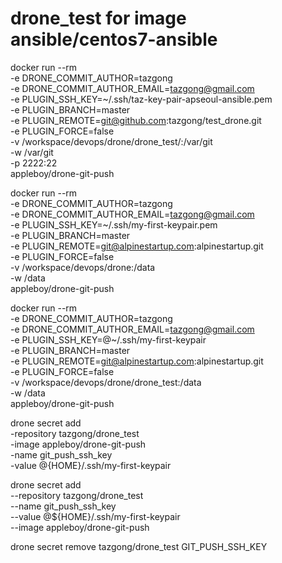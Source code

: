 # drone_test for image ansible/centos7-ansible
docker run --rm \
  -e DRONE_COMMIT_AUTHOR=tazgong \
  -e DRONE_COMMIT_AUTHOR_EMAIL=tazgong@gmail.com \
  -e PLUGIN_SSH_KEY=~/.ssh/taz-key-pair-apseoul-ansible.pem \
  -e PLUGIN_BRANCH=master \
  -e PLUGIN_REMOTE=git@github.com:tazgong/test_drone.git \
  -e PLUGIN_FORCE=false \
  -v /workspace/devops/drone/drone_test/:/var/git \
  -w /var/git \
  -p 2222:22 \
  appleboy/drone-git-push


  docker run --rm \
  -e DRONE_COMMIT_AUTHOR=tazgong \
  -e DRONE_COMMIT_AUTHOR_EMAIL=tazgong@gmail.com \
  -e PLUGIN_SSH_KEY=~/.ssh/my-first-keypair.pem \
  -e PLUGIN_BRANCH=master \
  -e PLUGIN_REMOTE=git@alpinestartup.com:alpinestartup.git \
  -e PLUGIN_FORCE=false \
  -v /workspace/devops/drone:/data \
  -w /data \
  appleboy/drone-git-push

  docker run --rm \
  -e DRONE_COMMIT_AUTHOR=tazgong \
  -e DRONE_COMMIT_AUTHOR_EMAIL=tazgong@gmail.com \
  -e PLUGIN_SSH_KEY=@~/.ssh/my-first-keypair \
  -e PLUGIN_BRANCH=master \
  -e PLUGIN_REMOTE=git@alpinestartup.com:alpinestartup.git \
  -e PLUGIN_FORCE=false \
  -v /workspace/devops/drone/drone_test:/data \
  -w /data \
  appleboy/drone-git-push

drone secret add \
-repository tazgong/drone_test \
-image appleboy/drone-git-push \
-name git_push_ssh_key \
-value @{HOME}/.ssh/my-first-keypair

drone secret add \
--repository tazgong/drone_test \
--name git_push_ssh_key \
--value @${HOME}/.ssh/my-first-keypair \
--image appleboy/drone-git-push

drone secret remove tazgong/drone_test GIT_PUSH_SSH_KEY
